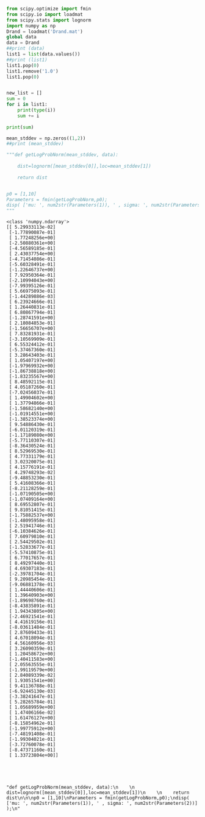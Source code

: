 

```python
from scipy.optimize import fmin
from scipy.io import loadmat
from scipy.stats import lognorm
import numpy as np
Drand = loadmat('Drand.mat')
global data
data = Drand
##print (data)
list1 = list(data.values())
##print (list1)
list1.pop(0)
list1.remove('1.0')
list1.pop(0)


new_list = []
sum = 0
for i in list1:
    print(type(i))
    sum += i  
       
print(sum)

mean_stddev = np.zeros((1,2))
##print (mean_stddev)

"""def getLogProbNorm(mean_stddev, data):
    
    dist=lognorm([mean_stddev[0]],loc=mean_stddev[1])
    
    return dist


p0 = [1,10]
Parameters = fmin(getLogProbNorm,p0);
disp( ['mu: ', num2str(Parameters(1)), ' , sigma: ', num2str(Parameters(2))] );
"""

```

    <class 'numpy.ndarray'>
    [[ 5.29933113e-02]
     [-1.77890087e-01]
     [ 1.77248256e+00]
     [-2.50880361e+00]
     [-4.56589185e-01]
     [ 2.43037754e+00]
     [-4.71454086e-01]
     [-5.60328491e-01]
     [-1.22646737e+00]
     [ 7.92950364e-01]
     [-2.10994043e+00]
     [-7.99395126e-01]
     [ 5.66975093e-01]
     [-1.44289886e-03]
     [ 6.23924666e-01]
     [ 1.26440831e-01]
     [ 6.80867794e-01]
     [-1.28741591e+00]
     [ 2.18084853e-01]
     [-1.56656707e+00]
     [ 7.83281931e-01]
     [-3.10569909e-01]
     [ 6.55324412e-01]
     [-5.37467360e-01]
     [ 3.28643403e-01]
     [ 1.05407197e+00]
     [-1.97969932e+00]
     [-1.86738818e+00]
     [-1.83235567e+00]
     [ 8.48592115e-01]
     [ 4.05187260e-01]
     [-7.02456037e-01]
     [ 1.49904602e+00]
     [ 1.37794866e-01]
     [-1.58682140e+00]
     [-1.01914551e+00]
     [-1.38523374e+00]
     [ 9.54886430e-01]
     [-6.01120319e-01]
     [-1.17189080e+00]
     [-5.77110307e-01]
     [-8.36430524e-01]
     [ 8.52969530e-01]
     [ 4.77331179e-01]
     [ 3.02320075e-01]
     [ 4.15776191e-01]
     [ 4.29748293e-02]
     [-9.48853230e-01]
     [ 5.41608366e-01]
     [-8.21128259e-01]
     [-1.07190505e+00]
     [-1.07409164e+00]
     [ 8.69552807e-01]
     [ 9.81051415e-01]
     [-1.75882537e+00]
     [-1.48095958e-01]
     [ 2.51941746e-01]
     [-6.10384626e-01]
     [ 7.60979810e-01]
     [ 2.54429502e-01]
     [-1.52833677e-01]
     [-5.57410875e-01]
     [ 6.77017657e-01]
     [ 8.49297440e-01]
     [ 4.69307183e-01]
     [-2.39781704e-01]
     [ 9.20985454e-01]
     [-9.06881378e-01]
     [ 1.44440606e-01]
     [ 1.39640903e+00]
     [-1.89698760e-01]
     [-8.43835891e-01]
     [ 1.94343805e+00]
     [-2.46921541e-01]
     [ 4.41619156e-01]
     [-8.03611484e-01]
     [ 2.87609433e-01]
     [ 4.67018094e-01]
     [ 4.56160956e-03]
     [ 3.26090359e-01]
     [ 1.20458672e+00]
     [-1.40411583e+00]
     [ 2.05563555e-01]
     [-1.99119579e+00]
     [ 2.84089339e-02]
     [ 1.93051541e+00]
     [ 9.41136788e-01]
     [-6.92445130e-03]
     [-3.38241647e-01]
     [ 5.28265784e-01]
     [ 1.05689959e+00]
     [ 1.47406166e-02]
     [ 1.61476127e+00]
     [-8.15854962e-01]
     [-1.99775912e+00]
     [-7.48191408e-01]
     [-1.99304021e-01]
     [-3.72760078e-01]
     [-8.47371160e-01]
     [ 1.33723804e+00]]





    "def getLogProbNorm(mean_stddev, data):\n    \n    dist=lognorm([mean_stddev[0]],loc=mean_stddev[1])\n    \n    return dist\n\n\np0 = [1,10]\nParameters = fmin(getLogProbNorm,p0);\ndisp( ['mu: ', num2str(Parameters(1)), ' , sigma: ', num2str(Parameters(2))] );\n"




```python

```
